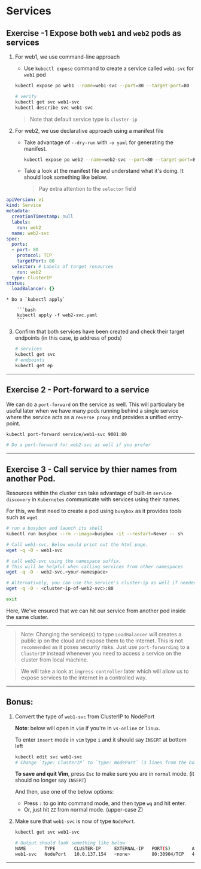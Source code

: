 
# Services

## Exercise -1 Expose both `web1` and `web2` pods as services

1. For web1, we use command-line approach

    * Use `kubectl expose` command to create a service called `web1-svc` for `web1` pod

    ```bash
    kubectl expose po web1 --name=web1-svc --port=80 --target-port=80

    # verify
    kubectl get svc web1-svc
    kubectl describe svc web1-svc
    ```

    >  Note that default service type is `cluster-ip`


2. For web2, we use declarative approach using a manifest file

    * Take advantage of `--dry-run` with `-o yaml` for generating the manifest.

        ```bash
        kubectl expose po web2 --name=web2-svc --port=80 --target-port=80 --type=ClusterIP --dry-run -o yaml > web2-svc.yaml
        ```

    * Take a look at the manifest file and understand what it's doing. It should look something like below.

        > Pay extra attention to the `selector` field

```yaml
apiVersion: v1
kind: Service
metadata:
  creationTimestamp: null
  labels:
    run: web2
  name: web2-svc
spec:
  ports:
  - port: 80
    protocol: TCP
    targetPort: 80
  selector: # Labels of target resources    
    run: web2
  type: ClusterIP
status:
  loadBalancer: {}
```

    * Do a `kubectl apply`

        ```bash
        kubectl apply -f web2-svc.yaml
        ```

3. Confirm that both services have been created and check their target endpoints (in this case, ip address of pods)

    ```bash
    # services
    kubectl get svc 
    # endpoints
    kubectl get ep 
    ```

---

## Exercise 2 - Port-forward to a service

We can do a `port-forward` on the service as well. This will particulary be useful later when we have many pods running behind a single service where the service acts as a `reverse proxy` and provides a unified entry-point.

```bash
kubectl port-forward service/web1-svc 9001:80 

# Do a port-forward for web2-svc as well if you prefer
```

---

## Exercise 3 - Call service by thier names from another Pod. 

Resources within the cluster can take advantage of built-in `service discovery` in `Kubernetes` communicate with services using their names.

For this, we first need to create a pod using `busybox` as it provides tools such as `wget`

```bash    
# run a busybox and launch its shell 
kubectl run busybox --rm --image=busybox -it --restart=Never -- sh    

# Call web1-svc. Below would print out the html page.
wget -q -O - web1-svc

# call web2-svc using the namespace suffix.
# This will be helpful when calling services from other namespaces
wget -q -O - web2-svc.<your-namespace>

# Alternatively, you can use the service's cluster-ip as well if needed.
wget -q -O - <cluster-ip-of-web2-svc>:80

exit    
```

Here, We've ensured that we can hit our service from another pod inside the same cluster.    

---

> Note: Changing the service(s) to type `LoadBalancer` will creates a public ip on the cloud and expose them to the internet. This is not `recommended` as it poses security risks. Just use `port-forwarding` to a `ClusterIP` instead whenever you need to access a service on the cluster from local machine.

> We will take a look at `ingress-controller` later which will allow us to expose services to the internet in a controlled way.
---

## Bonus:

1. Convert the type of `web1-svc` from ClusterIP to NodePort 

    **Note**: below will open in `vim` if you're in `vs-online` or `linux`. 

    To enter `insert` mode in `vim` type `i` and it should say `INSERT` at bottom left 

    ```bash
    kubectl edit svc web1-svc
    # Change `type: ClusterIP` to `type: NodePort` (3 lines from the bottom)       
    ```

    **To save and quit Vim**, press `Esc` to make sure you are in `normal` mode. (it should no longer say `INSERT`) 
    
    And then, use one of the below options:
    
    * Press `:` to go into command mode, and then type `wq` and hit enter.
    * Or, just hit `ZZ` from normal mode. (upper-case Z)

2. Make sure that `web1-svc` is now of type `NodePort`. 

    ```bash
    kubectl get svc web1-svc

    # Output should look something like below
    NAME       TYPE       CLUSTER-IP     EXTERNAL-IP   PORT(S)        AGE
    web1-svc   NodePort   10.0.137.154   <none>        80:30904/TCP   41m
    ```
---


